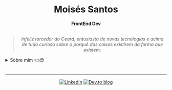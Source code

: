 <h1 align="center"> Moisés Santos </h1>
    
<div align="center">
<b>FrontEnd Dev</b>
<br>
<br>

<blockquote>
    <p><i>
     Infeliz torcedor do Ceará, entusiasta de novas tecnologias e acima de tudo curioso sobre o porquê das coisas existirem da forma que existem.
    </i></p>
</blockquote>
</div>

<details closed>
<summary>Sobre mim 👈😊</summary>

---

<div align="right" style="margin:auto">
     <a href="https://github.com/mbarbosasan">
        <img height='100%'
             src="https://github-readme-stats.vercel.app/api/top-langs/?username=mbarbosasan&langs_count=6&hide_border=true&layout=compact&show_icons=true&line_height=24&theme=transparent&title_color=4a86d1&custom_title=Minhas%20linguagens%20favoritas"
             alt="Linguagens mais utilizadas"
             align="right">
    </a>
</div>

Opa, Eu sou o Moisés! :wave:😊

Estou sempre praticando/lendo coisas novas, não apenas sobre tecnologia, mas também sobre filosofia e história especialmente, além disso também gosto bastante de escrever sobre experiências pessoais e pensamentos, tenho começado a escrever e expor em algum lugar através do [Dev.to]([url](https://dev.to/mbarbosasan/)) e você pode acompanhar por lá.

No meu tempo livre gosto bastante de jogar, apesar de não ter mais tanto tempo assim, além de Distopias, é sempre um assunto que gosto de discutir.

Atualmente eu tenho como minha especialidade no FrontEnd com JavaScript/Typescript e Angular, mas tenho conhecimentos que considero bastante sólidos no BackEnd com Java e Spring Boot, além disso também venho me aventurando recentemente com Microfrontends com SingleSPA e DevOps através da criação de containers com Docker.

Estou trabalhando atualmente na IBM como Application Developer com especialidade em FrontEnd com Angular.

</details>

<br/>

---

<div align="center">

[![LinkedIn](https://img.shields.io/badge/linkedin-%230077B5.svg?style=for-the-badge&logo=linkedin&logoColor=white)](https://www.linkedin.com/in/mbarbosasan/)
[![Dev.to blog](https://img.shields.io/badge/dev.to-0A0A0A?style=for-the-badge&logo=dev.to&logoColor=white)](https://dev.to/mbarbosasan)

</div>
